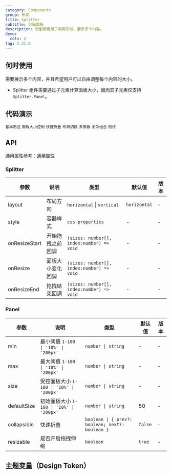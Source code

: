 ```yaml
---
category: Components
group: 布局
title: Splitter
subtitle: 分隔面板
description: 分割面板用于隔离区域，展示多个内容。
demo:
  cols: 2
tag: 5.21.0
---
```


## 何时使用

需要展示多个内容，并且希望用户可以自由调整每个内容的大小。

- Splitter 组件需要通过子元素计算面板大小，因而其子元素仅支持 `Splitter.Panel`。

## 代码演示

<!-- prettier-ignore -->
<code src="./demo/basic.tsx">基本用法</code>
<code src="./demo/size.tsx">面板大小控制</code>
<code src="./demo/collapsible.tsx">快捷折叠</code>
<code src="./demo/layout.tsx">布局切换</code>
<code src="./demo/multiple.tsx">多面板</code>
<code src="./demo/group.tsx">复杂组合</code>
<code src="./demo/debug.tsx" debug>测试</code>

## API

通用属性参考：[通用属性](/docs/react/common-props)

### Splitter

| 参数 | 说明 | 类型 | 默认值 | 版本 |
| --- | --- | --- | --- | --- |
| layout | 布局方向 | `horizontal` \| `vertical` | `horizontal` | - |
| style | 容器样式 | `css-properties` | - | - |
| onResizeStart | 开始拖拽之前回调 | `(sizes: number[], index:number) => void` | - | - |
| onResize | 面板大小变化回调 | `(sizes: number[], index:number) => void` | - | - |
| onResizeEnd | 拖拽结束回调 | `(sizes: number[], index:number) => void` | - | - |

### Panel

| 参数 | 说明 | 类型 | 默认值 | 版本 |
| --- | --- | --- | --- | --- |
| min | 最小阈值 `1-100 \| '10%' \| '200px'` | `number \| string` | - | - |
| max | 最大阈值 `1-100 \| '10%' \| '200px'` | `number \| string` | - | - |
| size | 受控面板大小 `1-100 \| '10%' \| '200px'` | `number \| string` | - | - |
| defaultSize | 初始面板大小 `1-100 \| '10%' \| '200px'` | `number \| string` | 50 | - |
| collapsible | 快速折叠 | `boolean \| { prev?: boolean; next?: boolean }` | `false` | - |
| resizable | 是否开启拖拽伸缩 | `boolean` | `true` | - |

## 主题变量（Design Token）

<ComponentTokenTable component='Splitter'></ComponentTokenTable>
